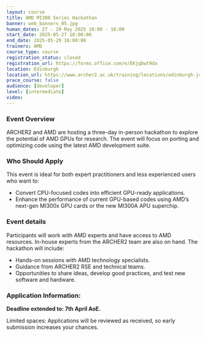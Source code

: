 ```yaml
---
layout: course
title: AMD MI300 Series Hackathon
banner: web_banners_05.jpg 
human_dates: 27 - 29 May 2025 10:00 - 16:00  
start_date: 2025-05-27 10:00:00
end_date: 2025-05-29 16:00:00
trainers: AMD
course_type: course
registration_status: closed
registration_url: https://forms.office.com/e/EKjqbwt9da 
location: Edinburgh
location_url: https://www.archer2.ac.uk/training/locations/edinburgh-jcmb
prace_course: false
audience: [developer]
level: [intermediate]
video: 
---
```


### Event Overview
ARCHER2 and AMD are hosting a three-day in-person hackathon to explore the
potential of AMD GPUs for research. The event will focus on porting and
optimizing code using the latest AMD development suite.

### Who Should Apply

This event is ideal for both expert practitioners and less experienced users who want to:
 - Convert CPU-focused codes into efficient GPU-ready applications.
 - Enhance the performance of current GPU-based codes using AMD’s next-gen MI300x GPU cards or the new MI300A APU superchip.

### Event details

Participants will work with AMD experts and have access to AMD resources. In-house experts from the ARCHER2 team are also on hand. The hackathon will include:
 - Hands-on sessions with AMD technology specialists.
 - Guidance from ARCHER2 RSE and technical teams.
 - Opportunities to share ideas, develop good practices, and test new software and hardware.

### Application Information:
**Deadline extended to: 7th April AoE.**

Limited spaces: Applications will be reviewed as received, so early submission increases your chances.


<section id="service">

 
<!--

<h2><a name="materials">Course materials</a></h2>



    <div class="row ">	

		
      <div class="col-xs-6 col-sm-4">
        <a class="ar2_linkbox ar2_linkbox-green" 
          href="https://github.com/adrianjhpc/archer2-cpp ">
          <strong>Course materials</strong> 
        </a>
      </div>


 
      <div class="col-xs-6 col-sm-4">
        <a class="ar2_linkbox ar2_linkbox-teal" 
          href="https://pad.archer2.ac.uk/p/250423-modern-c ">
          <strong>Course Chat</strong>       
        </a>
      </div>
		

 	</div>
		
	-->
			 
<!--
 		
<h2><a name="videos">Videos</a></h2>

<h3>Session 1</h3>

<div>
	<iframe title="Video" width="560" height="315" src="https://www.youtube.com/embed/bByoHlKbjGA" frameborder="0" allow="accelerometer; autoplay; encrypted-media; gyroscope; picture-in-picture" allowfullscreen></iframe>
</div>


<h3>Session 2</h3>

<div>
	<iframe title="Video" width="560" height="315" src="https://www.youtube.com/embed/RXFMWWzchHQ" frameborder="0" allow="accelerometer; autoplay; encrypted-media; gyroscope; picture-in-picture" allowfullscreen></iframe>
</div>



<h3>Session 3</h3>

<div>
	<iframe title="Video" width="560" height="315" src="https://www.youtube.com/embed/FEVgrr6KaL4 " frameborder="0" allow="accelerometer; autoplay; encrypted-media; gyroscope; picture-in-picture" allowfullscreen></iframe>
</div>



<h3>Session 4</h3>

<div>
	<iframe title="Video" width="560" height="315" src="https://www.youtube.com/embed/dehb3Lq-0Ig " frameborder="0" allow="accelerometer; autoplay; encrypted-media; gyroscope; picture-in-picture" allowfullscreen></iframe>
</div>


-->


<!--

<h2><a name="feedback">Feedback</a></h2>


    <div class="row ">	

      <div class="col-xs-6 col-sm-4">
        <a class="ar2_linkbox ar2_linkbox-teal" 


		   href="https://www.archer2.ac.uk/training/feedback/?course=250304-modern-c"

		>
          <strong>Feedback</strong><br/>
          Please let us know what was great about this course and anything we can improve
        </a>
      </div>
    </div>
	
-->

</section>


